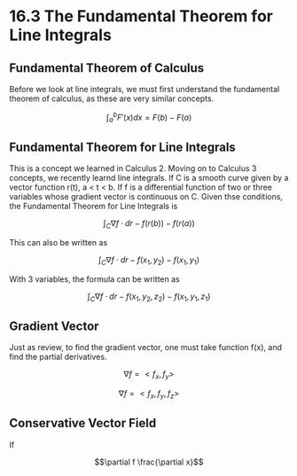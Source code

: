 # 16.3 The Fundamental Theorem for Line Integrals

## Fundamental Theorem of Calculus
Before we look at line integrals, we must first understand the fundamental theorem of calculus, as these are very similar concepts.

$$\int_a^b F'(x)dx = F(b) - F(a)$$

## Fundamental Theorem for Line Integrals

This is a concept we learned in Calculus 2. Moving on to Calculus 3 concepts, we recently learnd line integrals. If C is a smooth curve given by a vector function r(t), a < t < b. If f is a differential function of two or three variables whose gradient vector is continuous on C. Given thse conditions, the Fundamental Theorem for Line Integrals is

$$\int_C \nabla f \cdot dr - f(r(b)) - f(r(a))$$

This can also be written as 

$$\int_C \nabla f \cdot dr - f(x_1,y_2) - f(x_1, y_1)$$

With 3 variables, the formula can be written as 

$$\int_C \nabla f \cdot dr - f(x_1,y_2, z_2) - f(x_1, y_1, z_1)$$

## Gradient Vector 

Just as review, to find the gradient vector, one must take function f(x), and find the partial derivatives.


$$\nabla f = <f_x, f_y>$$

$$\nabla f = <f_x, f_y, f_z>$$

## Conservative Vector Field

If

$$\partial f \frac{\partial x}$$

